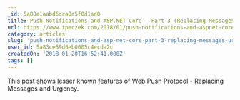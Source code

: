 ```yaml
---
_id: 5a88e1aabd6dca0d5f0d1ad0
title: Push Notifications and ASP.NET Core - Part 3 (Replacing Messages &amp; Urgency)
url: https://www.tpeczek.com/2018/01/push-notifications-and-aspnet-core-part_18.html
category: articles
slug: 'push-notifications-and-asp-net-core-part-3-replacing-messages-urgency'
user_id: 5a83ce59d6eb0005c4ecda2c
createdOn: '2018-01-20T16:52:41.000Z'
tags: []
---
```


This post shows lesser known features of Web Push Protocol - Replacing Messages and Urgency.

